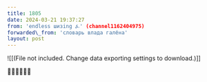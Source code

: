 ```yaml
---
title: 1805
date: 2024-03-21 19:37:27
from: 'endless шизing ⍼' (channel1162404975)
forwarded\_from: 'словарь влада галёна'
layout: post
---
```


![[(File not included. Change data exporting settings to download.)]]

🙌🏻🙌🏻🙌🏻
